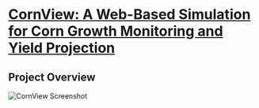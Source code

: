 # [CornView: A Web-Based Simulation for Corn Growth Monitoring and Yield Projection](https://logannitzsche.com/CornView-An-Integrated-Web-Based-Simulation-for-Corn-Growth-Monitoring-and-Yield-Projection)

## Project Overview

![CornView Screenshot](images/urca.jpg)
